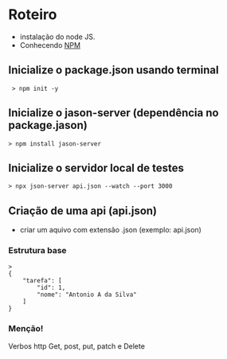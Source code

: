 # Roteiro


- instalação do node JS.
-  Conhecendo [NPM](https://www.npmjs.com/)

## Inicialize o package.json  usando terminal
```
 > npm init -y
```

## Inicialize o jason-server (dependência no package.jason)

```
> npm install jason-server
```

## Inicialize o servidor local de testes
```
> npx json-server api.json --watch --port 3000
```

## Criação de uma api (api.json)
- criar um aquivo com extensão .json (exemplo: api.json)

### Estrutura base
```
> 
{
    "tarefa": [
        "id": 1,
        "nome": "Antonio A da Silva"
    ]
} 
```






### Menção! 
Verbos http Get, post, put, patch e Delete